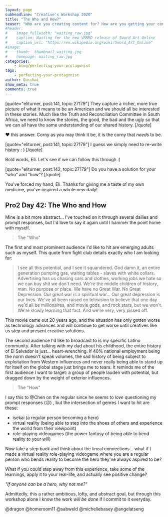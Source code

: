 ```yaml
---
layout: page
subheadline: "Creative's Workshop 2020"
title: "The Who and How?"
teaser: "Who are you creating content for? How are you getting your content to them?"
#header:
#    image_fullwidth: "waiting_raw.jpg"
#    caption: Waiting for the new VRMMO release of Sword Art Online
#    caption_url: "https://en.wikipedia.org/wiki/Sword_Art_Online"
#image:
#    thumb:  thumbnail_waiting.jpg
#    homepage: waiting_raw.jpg
categories:
    - blog/perfecting-your-protagonist
tags:
    - perfecting-your-protagonist
author: Ousikai
show_meta: true
comments: true
---
```

[quote="eliturner, post:141, topic:27179"]
They capture a richer, more true picture of what it means to be an American and we should all be interested in these stories. Much like the Truth and Reconciliation Committee in South Africa, we need to know the stories, the good, the bad and the ugly so that we can all have the same understanding of our shared history.
[/quote]

:heart: this answer. Corny as you may think it be, it is the corny that *needs*  to be. 

[quote="eliturner, post:141, topic:27179"]
I guess we simply need to re-write history : )
[/quote]


Bold words, Eli. Let's see if we can follow this through :) 

[quote="eliturner, post:142, topic:27179"]
Do you have a solution for your “who” and “how”?
[/quote]

You've forced my hand, Eli. Thanks for giving me a taste of my own medicine, you've inspired a whole new daily!

## Pro2 Day 42: The Who and How

Mine is a bit more abstract... I've touched on it through several dailies and prompt responses, but I'd love to say it again until I hammer the point home with myself.

> The "Who"

The first and most prominent audience I'd like to hit are emerging adults such as myself. This quote from fight club details exactly who I am looking for:

> I see all this potential, and I see it squandered. God damn it, an entire generation pumping gas, waiting tables - slaves with white collars. Advertising has us chasing cars and clothes, working jobs we hate so we can buy shit we don't need. We're the middle children of history, man. No purpose or place. We have no Great War. No Great Depression. Our great war is a spiritual war... Our great depression is our lives. We've all been raised on television to believe that one day we'd all be millionaires, and movie gods, and rock stars, but we won't. We're slowly learning that fact. And we're very, very pissed off.

This movie came out 20 years ago, and the situation has only gotten worse as technology advances and will continue to get worse until creatives like us step and present creative solutions.

The second audience I'd like to broadcast to is my specific Latino community. After talking with my dad about his childhood, the entire history of El Salvador is just... heart-wrenching. If 40% national employment being the norm doesn't speak volumes, the sad history of being subject to exploitation from Western influences and never really being able to stand up for itself on the global stage just brings me to tears. It reminds me of the first audience I want to target: a group of people lauden with potential, but dragged down by the weight of exterior influences. 

> The "How"

I say this to @Chen on the regular since he seems to *love* questioning my prompt responses (:wink:) , but the intersection of genres I want to hit are these:

* isekai (a regular person becoming a hero)
* virtual reality (being able to step into the shoes of others and experience the world from their viewpoint)
* role-playing videogames (the power fantasy of being able to bend reality to your will)

Now take a step back and think about the lineal connections... what if I made a virtual reality role-playing videogame where you are a regular person who bends reality to become the hero they've always aspired to be?

What if you could step away from this experience, take some of the learnings, apply it to your real-life, and actually see positive change? 

*"If anyone can be a hero, why not me?"*

Admittedly, this a rather ambitious, lofty, and abstract goal, but through this workshop alone I know the work *will be done* if I commit to it everyday. 

@dragon @homeroom11 @sabweld @michellebasey @angelatseng